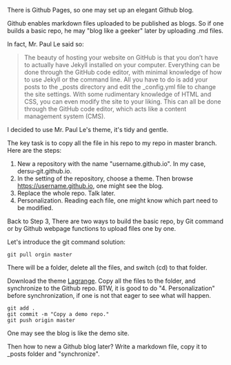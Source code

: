 There is Github Pages, so one may set up an elegant Github blog.

Github enables markdown files uploaded to be published as blogs. So if one builds a basic repo, he may "blog like a geeker" later by uploading .md files.

In fact, Mr. Paul Le said so:
> The beauty of hosting your website on GitHub is that you don’t have to actually have Jekyll installed on your computer. Everything can be done through the GitHub code editor, with minimal knowledge of how to use Jekyll or the command line. All you have to do is add your posts to the _posts directory and edit the _config.yml file to change the site settings. With some rudimentary knowledge of HTML and CSS, you can even modify the site to your liking. This can all be done through the GitHub code editor, which acts like a content management system (CMS).

I decided to use Mr. Paul Le's theme, it's tidy and gentle. 

The key task is to copy all the file in his repo to my repo in master branch. Here are the steps:

1. New a repository with the name "username.github.io". In my case, dersu-git.github.io.
2. In the setting of the repository, choose a theme. Then browse https://username.github.io, one might see the blog.
3. Replace the whole repo. Talk later.
4. Personalization. Reading each file, one might know which part need to be modified.


Back to Step 3, There are two ways to build the basic repo, by Git command or by Github webpage functions to upload files one by one. 

Let's introduce the git command solution:
```
git pull orgin master
```
There will be a folder, delete all the files, and switch (cd) to that folder.

Download the theme [Lagrange](https://github.com/LeNPaul/Lagrange/). Copy all the files to the folder, and synchronize to the Github repo. BTW, it is good to do "4. Personalization" before synchronization, if one is not that eager to see what will happen.


```
git add .
git commit -m "Copy a demo repo."
git push origin master
```

One may see the blog is like the demo site.

Then how to new a Github blog later? Write a markdown file, copy it to _posts folder and "synchronize".




